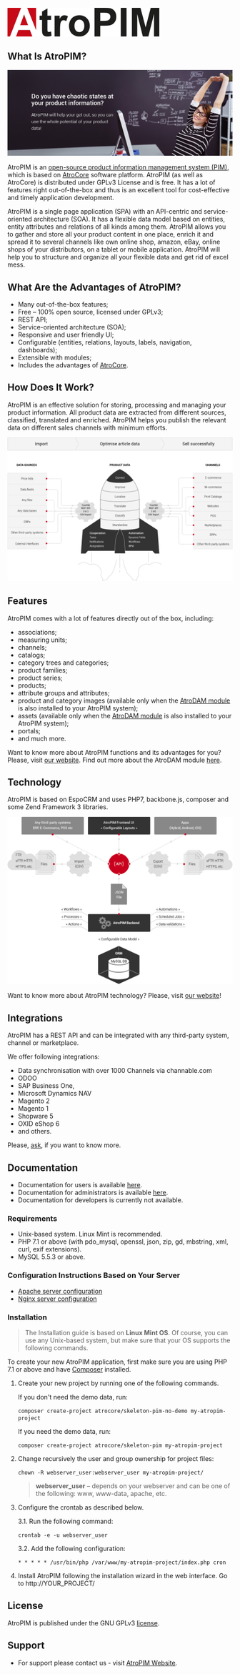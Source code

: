 ![treopim_h80](_assets/atropim_logo_color_340_64px.png)

## What Is AtroPIM?

![anne](_assets/atropim-banner.png)

AtroPIM is an [open-source product information management system (PIM)](https://atropim.com), which is based on [AtroCore](https://github.com/atrocore/atrocore) software platform. AtroPIM (as well as AtroCore) is distributed under GPLv3 License and is free. It has a lot of features right out-of-the-box and thus is an excellent tool for cost-effective and timely application development.

AtroPIM is a single page application (SPA) with an API-centric and service-oriented architecture (SOA). It has a flexible data model based on entities, entity attributes and relations of all kinds among them. AtroPIM allows you to gather and store all your product content in one place, enrich it and spread it to several channels like own online shop, amazon, eBay, online shops of your distributors, on a tablet or mobile application. AtroPIM will help you to structure and organize all your flexible data and get rid of excel mess. 

## What Are the Advantages of AtroPIM?

- Many out-of-the-box features;
- Free – 100% open source, licensed under GPLv3;
- REST API;
- Service-oriented architecture (SOA);
- Responsive and user friendly UI;
- Configurable (entities, relations, layouts, labels, navigation, dashboards);
- Extensible with modules;
- Includes the advantages of [AtroCore](https://github.com/atrocore/atrocore).

## How Does It Work?

AtroPIM is an effective solution for storing, processing and managing your product information. All product data are extracted from different sources, classified, translated and enriched. AtroPIM helps you publish the relevant data on different sales channels with minimum efforts. 

![unctions_banne](_assets/how_it_works_scheme_en.png)

## Features

AtroPIM comes with a lot of features directly out of the box, including:

- associations;
- measuring units;
- channels;
- catalogs;
- category trees and categories;
- product families;
- product series;
- products;
- attribute groups and attributes;
- product and category images (available only when the [AtroDAM module](https://atrodam.com) is also installed to your AtroPIM system);
- assets (available only when the [AtroDAM module](https://atrodam.com) is also installed to your AtroPIM system);  
- portals;
- and much more.

Want to know more about AtroPIM functions and its advantages for you? Please, visit [our website](http://atropim.com). Find out more about the AtroDAM module [here](https://atrodam.com).

## Technology

AtroPIM is based on EspoCRM and uses PHP7, backbone.js, composer and some Zend Framework 3 libraries.

![Technology_schem](_assets/technologie-scheme-eng.png)

Want to know more about AtroPIM technology? Please, visit [our website](http://atropim.com/technology)!

## Integrations

AtroPIM has a REST API and can be integrated with any third-party system, channel or marketplace. 

We offer following integrations:

- Data synchronisation with over 1000 Channels via channable.com
- ODOO
- SAP Business One,
- Microsoft Dynamics NAV
- Magento 2
- Magento 1
- Shopware 5
- OXID eShop 6
- and others.

Please, [ask](https://atropim.com/contact), if you want to know more.

## Documentation

- Documentation for users is available [here](https://github.com/atrocore/atropim-docs/tree/master/en/user-guide).
- Documentation for administrators is available [here](https://github.com/atrocore/atropim-docs/tree/master/en/administration).
- Documentation for developers is currently not available.

### Requirements

* Unix-based system. Linux Mint is recommended.
* PHP 7.1 or above (with pdo_mysql, openssl, json, zip, gd, mbstring, xml, curl, exif extensions).
* MySQL 5.5.3 or above.

### Configuration Instructions Based on Your Server

* [Apache server configuration](https://github.com/atrocore/atropim-docs/blob/master/en/administration/apache-server-configuration.md)
* [Nginx server configuration](https://github.com/atrocore/atropim-docs/blob/master/en/administration/nginx-server-configuration.md)

### Installation

> The Installation guide is based on **Linux Mint OS**. Of course, you can use any Unix-based system, but make sure that your OS supports the following commands.<br/>

To create your new AtroPIM application, first make sure you are using PHP 7.1 or above and have [Composer](https://getcomposer.org/) installed.

1. Create your new project by running one of the following commands.

   If you don't need the demo data, run:
   ```
   composer create-project atrocore/skeleton-pim-no-demo my-atropim-project
   ```
   If you need the demo data, run:
    ```
   composer create-project atrocore/skeleton-pim my-atropim-project
   ```   
2. Change recursively the user and group ownership for project files: 
   ```
   chown -R webserver_user:webserver_user my-atropim-project/
   ```
   >**webserver_user** – depends on your webserver and can be one of the following: www, www-data, apache, etc.

3. Configure the crontab as described below.

   3.1. Run the following command:
      ```
      crontab -e -u webserver_user
      ```
   3.2. Add the following configuration:
      ```
      * * * * * /usr/bin/php /var/www/my-atropim-project/index.php cron
      ```      

4. Install AtroPIM following the installation wizard in the web interface. Go to http://YOUR_PROJECT/
     
## License

AtroPIM is published under the GNU GPLv3 [license](LICENSE.txt).

## Support

- For support please contact us - visit [AtroPIM Website](http://atropim.com).
